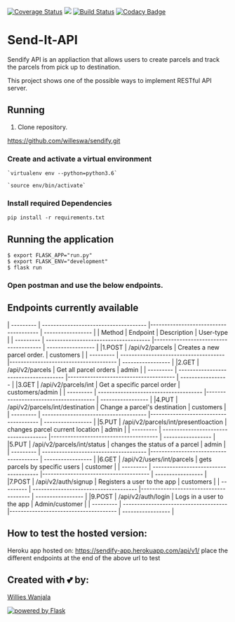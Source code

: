 [![Coverage Status](https://coveralls.io/repos/github/willeswa/sendify/badge.svg?branch=develop)](https://coveralls.io/github/willeswa/sendify?branch=develop)  <a href="https://codeclimate.com/github/willeswa/sendify/maintainability"><img src="https://api.codeclimate.com/v1/badges/b4e642ff7cf263b084d6/maintainability" /></a>  [![Build Status](https://travis-ci.com/willeswa/sendify.svg?branch=develop)](https://travis-ci.com/willeswa/sendify)  [![Codacy Badge](https://api.codacy.com/project/badge/Grade/b7c3c5956d48430590caf3875d257d26)](https://www.codacy.com/app/willeswa/sendify?utm_source=github.com&amp;utm_medium=referral&amp;utm_content=willeswa/sendify&amp;utm_campaign=Badge_Grade)
# Send-It-API
Sendify API is an appliaction that allows users to create parcels and track the parcels from pick up to destination.

This project shows one of the possible ways to implement RESTful API server.

## Running 

1. Clone repository.

https://github.com/willeswa/sendify.git

### Create and activate a virtual environment

    `virtualenv env --python=python3.6`

    `source env/bin/activate`

### Install required Dependencies

    pip install -r requirements.txt

## Running the application

```
$ export FLASK_APP="run.py"
$ export FLASK_ENV="development"
$ flask run
```

### Open postman and use the below endpoints.


## Endpoints currently available
| --------- | ------------------------------------- |-------------------------------------- | ----------------- |
| Method    | Endpoint                              | Description                           | User-type         |
| --------- | ------------------------------------- |-------------------------------------- | ----------------- |
|1.POST     | /api/v2/parcels                       | Creates a new parcel order.           | customers         |
| --------- | ------------------------------------- |-------------------------------------- | ----------------- |
|2.GET      | /api/v2/parcels                       | Get all parcel orders                 | admin             |
| --------- | ------------------------------------- |-------------------------------------- | ----------------- |
|3.GET      | /api/v2/parcels/int                   | Get a specific parcel order           | customers/admin   |
| --------- | ------------------------------------- |-------------------------------------- | ----------------- |
|4.PUT      | /api/v2/parcels/int/destination       | Change a parcel's destination         | customers         |
| --------- | ------------------------------------- |-------------------------------------- | ----------------- |
|5.PUT      | /api/v2/parcels/int/presentloaction   | changes parcel current location       | admin             |
| --------- | ------------------------------------- |-------------------------------------- | ----------------- |
|5.PUT      | /api/v2/parcels/int/status            | changes the status of a parcel        | admin             |
| --------- | ------------------------------------- |-------------------------------------- | ----------------- |
|6.GET      | /api/v2/users/int/parcels             | gets parcels by specific users        | customer          |
| --------- | ------------------------------------- |-------------------------------------- | ----------------- |
|7.POST     | /api/v2/auth/signup                   | Registers a user to the app           | customers         |
| --------- | ------------------------------------- |-------------------------------------- | ----------------- |
|9.POST     | /api/v2/auth/login                    | Logs in a user to the app             | Admin/customer    |  | --------- | ------------------------------------- |-------------------------------------- | ----------------- |

## How to test the hosted version:
Heroku app hosted on: 
https://sendify-app.herokuapp.com/api/v1/
place the different endpoints at the end of the above url to test


## Created with :two_hearts: by:
<a href='https://github.com/willeswa'>Willies Wanjala</a>

<a href="http://flask.pocoo.org/"><img
   src="http://flask.pocoo.org/static/badges/powered-by-flask-s.png"
   border="0"
   alt="powered by Flask"
   title="powered by Flask"></a>

